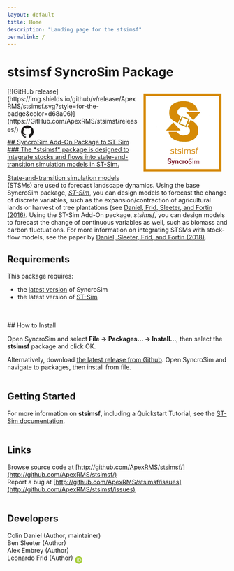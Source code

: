 ```yaml
---
layout: default
title: Home
description: "Landing page for the stsimsf"
permalink: /
---
```


# **stsimsf** SyncroSim Package
<img align="right" style="padding: 13px" width="180" src="assets/images/logo/stsimsf-sticker.png">
[![GitHub release](https://img.shields.io/github/v/release/ApexRMS/stsimsf.svg?style=for-the-badge&color=d68a06)](https://GitHub.com/ApexRMS/stsimsf/releases/)    <a href="https://github.com/ApexRMS/stsimsf"><img align="middle" style="padding: 1px" width="30" src="assets/images/logo/github-trans2.png">
<br>
## SyncroSim Add-On Package to ST-Sim
### The *stsimsf* package is designed to integrate stocks and flows into state-and-transition simulation models in ST-Sim.


<a href="http://doi.org/10.1111/2041-210X.12597" target="_blank">State-and-transition simulation models</a> (STSMs) are used to forecast landscape dynamics. Using the base SyncroSim package, <a href="https://docs.stsim.net/" target="_blank">*ST-Sim*</a>, you can design models to forecast the change of discrete variables, such as the expansion/contraction of agricultural lands or harvest of tree plantations (see <a href="http://doi.org/10.1111/2041-210X.12597" target="_blank">Daniel, Frid, Sleeter, and Fortin (2016)</a>. Using the ST-Sim Add-On package, *stsimsf*, you can design models to forecast the change of continuous variables as well, such as biomass and carbon fluctuations. For more information on integrating STSMs with stock-flow models, see the paper by <a href="http://doi.org/10.1111/2041-210X.12952" target="_blank">Daniel, Sleeter, Frid, and Fortin (2018)</a>.

## Requirements

This package requires:

* the <a href="https://syncrosim.com/download/" target="_blank">latest version</a> of SyncroSim
* the latest version of <a href="https://docs.stsim.net/" target="_blank">ST-Sim</a>
<br>
<br>
## How to Install

Open SyncroSim and select **File -> Packages… -> Install…**, then select the **stsimsf** package and click OK.

Alternatively, download <a href="https://github.com/ApexRMS/stsimsf/releases/" target="_blank">the latest release from Github</a>. Open SyncroSim and navigate to packages, then install from file.
<br>
<br>
## Getting Started

For more information on **stsimsf**, including a Quickstart Tutorial, see the <a href="https://docs.stsim.net/" target="_blank">ST-Sim documentation</a>.
<br>
<br>
## Links

Browse source code at
[http://github.com/ApexRMS/stsimsf/](http://github.com/ApexRMS/stsimsf/)
<br>
Report a bug at
[http://github.com/ApexRMS/stsimsf/issues](http://github.com/ApexRMS/stsimsf/issues)
<br>
<br>
## Developers

Colin Daniel (Author, maintainer)
<br>
Ben Sleeter (Author)
<br>
Alex Embrey (Author)
<br>
Leonardo Frid (Author) <a href="https://orcid.org/0000-0002-5489-2337"><img align="middle" style="padding: 0.5px" width="17" src="assets/images/ORCID.png"></a>
